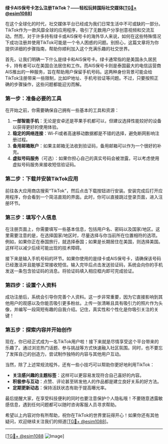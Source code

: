 **绿卡AIS保号卡怎么注册TikTok？——轻松玩转国际社交媒体[[TG💪+ @esim1088](https://t.me/s/esim1088)]**

在这个全球化的时代，社交媒体平台已经成为我们日常生活中不可或缺的一部分。TikTok作为一款风靡全球的应用程序，吸引了无数用户分享创意视频和交流互动。然而，对于许多持有绿卡或AIS保号卡的海外华人来说，如何在这些特殊情况下成功注册并使用TikTok可能是一个令人困惑的问题。别担心，这篇文章将为你提供详细的步骤指南，帮助你顺利加入这个充满乐趣的社交世界。

首先，让我们明确一下什么是绿卡和AIS保号卡。绿卡通常指的是美国永久居民卡，持有者可以在美国合法居住和工作。而AIS保号卡则是泰国最大的电信运营商AIS推出的一种服务，旨在帮助用户保留手机号码。这两种身份背景可能会给TikTok注册带来一些限制，比如IP地址、手机号验证等问题。不过，只要按照正确的步骤操作，这些问题都能迎刃而解。

### 第一步：准备必要的工具

在开始之前，你需要确保自己拥有一些基本的工具和资源：

1. **一部智能手机**：无论是安卓还是苹果手机都可以，但建议选择性能较好的设备以获得更好的使用体验。
2. **稳定的网络连接**：Wi-Fi或者高速移动数据都是不错的选择，避免断网影响注册过程。
3. **备用邮箱账户**：如果主邮箱无法收到验证码，备用邮箱可以作为一个很好的补充。
4. **虚拟号码服务**（可选）：如果你担心自己的真实号码会被泄露，可以考虑使用虚拟号码服务来接收短信验证码。

### 第二步：下载并安装TikTok应用

前往各大应用商店搜索“TikTok”，然后点击下载按钮进行安装。安装完成后打开应用程序，你会看到一个简洁直观的界面。此时，你可以直接跳过登录页面，进入注册环节。

### 第三步：填写个人信息

在注册页面上，你需要填写一些基本信息，包括用户名、密码以及国家/地区。这里需要注意的是，在选择国家/地区时，尽量选择与你当前所在位置相符的选项。例如，如果你正在泰国旅行，就选择泰国；如果是长期居住在美国，则选择美国。这样可以减少后续可能出现的技术障碍。

接下来是输入手机号码的环节。如果你使用的是绿卡或AIS保号卡，请确保该号码已经激活并且能够正常接收短信。输入完毕后点击发送验证码，系统会向你的手机发送一条包含验证码的消息。将验证码填入相应框内即可完成验证。

### 第四步：设置个人资料

成功注册后，系统会引导你完善个人资料。这一步非常重要，因为它直接影响到其他用户的观感以及你能否吸引更多粉丝。上传一张清晰且具有吸引力的照片作为头像，并编写一段简短有趣的自我介绍。记住，真实性和个性化是你吸引关注的关键！

### 第五步：探索内容并开始创作

现在，你已经正式成为一名TikTok用户啦！接下来就是尽情享受这个平台带来的乐趣了。通过浏览热门话题、参与挑战等方式快速融入社区氛围。同时，也不要忘了发挥自己的创造力，尝试制作独特的内容与其他用户互动。

当然，除了上述常规流程外，还有一些小技巧可以帮助你更好地利用TikTok：

- **关注感兴趣的主题标签**：这样可以更容易发现符合自己喜好的内容。
- **积极参与互动**：点赞、评论甚至转发他人的作品都是建立良好关系的好方法。
- **定期更新动态**：保持活跃状态有助于提高曝光率。

最后提醒大家，在享受科技便利的同时也要注意保护个人隐私哦！不要随意透露敏感信息，遇到任何问题都可以随时咨询客服人员寻求帮助。

希望以上内容对你有所帮助，祝你在TikTok的世界里玩得开心！如果你还有其他疑问，欢迎继续关注我们的频道[[TG💪+ @esim1088](https://t.me/s/esim1088)]。

---

[[TG💪+ @esim1088](https://t.me/s/esim1088) ![Image](https://i.postimg.cc/4NQfJmqS/Snipaste-2025-05-13-00-14-12.png)]